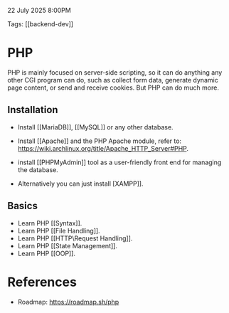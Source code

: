 
22 July 2025 8:00PM

Tags: [[backend-dev]]

# PHP

PHP is mainly focused on server-side scripting, so it can do anything any other CGI program can do, such as collect form data, generate dynamic page content, or send and receive cookies. But PHP can do much more.

## Installation


-  Install [[MariaDB]], [[MySQL]] or any other database.  
- Install [[Apache]] and the PHP Apache module, refer to: https://wiki.archlinux.org/title/Apache_HTTP_Server#PHP.
- install [[PHPMyAdmin]] tool as a user-friendly front end for managing the database.

- Alternatively you can just install [XAMPP]].

## Basics

-  Learn PHP [[Syntax]].
-  Learn PHP [[File Handling]].
-  Learn PHP [[HTTP\Request Handling]].
-  Learn PHP [[State Management]].
-  Learn PHP [[OOP]].


# References

- Roadmap: https://roadmap.sh/php